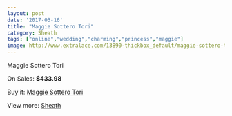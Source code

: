 ```yaml
---
layout: post
date: '2017-03-16'
title: "Maggie Sottero Tori"
category: Sheath
tags: ["online","wedding","charming","princess","maggie"]
image: http://www.extralace.com/13890-thickbox_default/maggie-sottero-tori.jpg
---
```

Maggie Sottero Tori

On Sales: **$433.98**
<a href="https://www.extralace.com/sheath/6593-maggie-sottero-tori.html"><amp-img layout="responsive" width="600" height="600" src="//www.extralace.com/13890-thickbox_default/maggie-sottero-tori.jpg" alt="Maggie Sottero Tori 0" /></a>
<a href="https://www.extralace.com/sheath/6593-maggie-sottero-tori.html"><amp-img layout="responsive" width="600" height="600" src="//www.extralace.com/13891-thickbox_default/maggie-sottero-tori.jpg" alt="Maggie Sottero Tori 1" /></a>

Buy it: [Maggie Sottero Tori](https://www.extralace.com/sheath/6593-maggie-sottero-tori.html "Maggie Sottero Tori")

View more: [Sheath](https://www.extralace.com/7-sheath "Sheath")